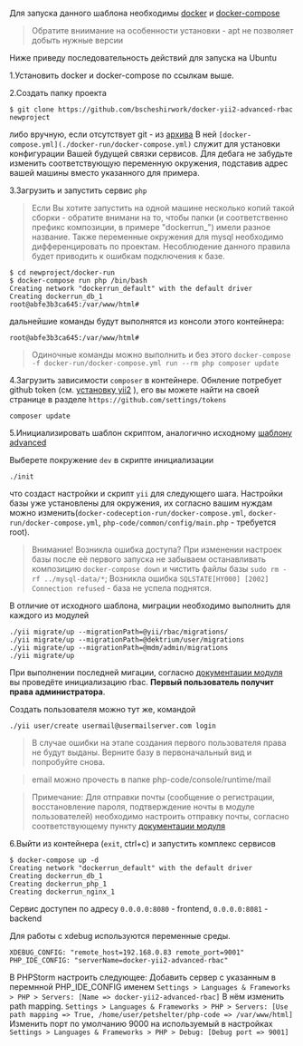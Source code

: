 
Для запуска данного шаблона необходимы [docker](https://docs.docker.com/engine/getstarted/step_one/) и [docker-compose](https://docs.docker.com/compose/install/)
> Обратите вниимание на особенности установки - apt не позволяет добыть нужные версии 

Ниже приведу последовательность действий для запуска на Ubuntu

1.Установить docker и docker-compose по ссылкам выше.

2.Создать папку проекта 

```
$ git clone https://github.com/bscheshirwork/docker-yii2-advanced-rbac newproject
```

либо вручную, если отсутствует git - из [архива](https://github.com/bscheshirwork/docker-yii2-advanced-rbac/archive/master.zip)
В ней `[docker-compose.yml](./docker-run/docker-compose.yml)` служит для установки конфигурации Вашей будущей связки сервисов. Для дебага не забудьте изменить соответствующую переменную окружения, подставив адрес вашей машины вместо указанного для примера.

3.Загрузить и запустить сервис `php`
> Если Вы хотите запустить на одной машине несколько копий такой сборки - обратите внимани на то, чтобы папки (и соответственно префикс композиции, в примере "dockerrun_") имели разное название. Также переменные окружения для mysql необходимо дифференцировать по проектам. Несоблюдение данного правила будет приводить к ошибкам подключения к базе. 

```
$ cd newproject/docker-run
$ docker-compose run php /bin/bash
Creating network "dockerrun_default" with the default driver
Creating dockerrun_db_1
root@abfe3b3ca645:/var/www/html#
```

дальнейшие команды будут выполнятся из консоли этого контейнера:
```
root@abfe3b3ca645:/var/www/html#
```
> Одиночные команды можно выполнить и без этого
`docker-compose -f docker-run/docker-compose.yml run --rm php composer update`

4.Загрузить зависимости `composer` в контейнере. Обнление потребует github token (см. [установку yii2](https://github.com/yiisoft/yii2/blob/master/docs/guide-ru/start-installation.md) ), его вы можете найти на своей странице в разделе `https://github.com/settings/tokens`

```
composer update
```

5.Инициализировать шаблон скриптом, аналогично исходному [шаблону advanced](https://github.com/yiisoft/yii2-app-advanced/blob/master/docs/guide/README.md)

Выберете покружение `dev` в скрипте инициализации 
```
./init
``` 
что создаст настройки и скрипт `yii` для следующего шага. Настройки базы уже установлены для окружения, 
их согласно вашим нуждам можно изменить(`docker-codeception-run/docker-compose.yml`, `docker-run/docker-compose.yml`, `php-code/common/config/main.php` - требуется root).
> Внимание! Возникла ошибка доступа? При изменении настроек базы после её первого запуска не забываем останавливать композицию `docker-compose down` и чистить файлы базы `sudo rm -rf ../mysql-data/*`; Возникла ошибка `SQLSTATE[HY000] [2002] Connection refused` - база не успела поднятся. 

В отличие от исходного шаблона, миграции необходимо выполнить для каждого из модулей 
```
./yii migrate/up --migrationPath=@yii/rbac/migrations/
./yii migrate/up --migrationPath=@dektrium/user/migrations
./yii migrate/up --migrationPath=@mdm/admin/migrations
./yii migrate/up
```

При выполнении последней мигации, согласно [документации модуля](./guide/start-installation.md) вы проведёте инициализацию rbac. **Первый пользователь получит права администратора**.

Создать пользователя можно тут же, командой
```
./yii user/create usermail@usermailserver.com login
```
> В случае ошибки на этапе создания первого пользователя права не будут выданы. Верните базу в первоначальный вид и попробуйте снова.

> email можно прочесть в папке php-code/console/runtime/mail

> Примечание: Для отправки почты (сообщение о регистрации, восстановление пароля, подтверждение ночты в модуле пользователей)
необходимо настроить отправку почты, согласно соответствующему пункту [документации модуля](./guide/start-installation.md)

6.Выйти из контейнера (`exit`, ctrl+c) и запустить комплекс сервисов
```
$ docker-compose up -d
Creating network "dockerrun_default" with the default driver
Creating dockerrun_db_1
Creating dockerrun_php_1
Creating dockerrun_nginx_1
```

Сервис доступен по адресу `0.0.0.0:8080` - frontend, `0.0.0.0:8081` - backend

Для работы с xdebug используются переменные среды.
```
XDEBUG_CONFIG: "remote_host=192.168.0.83 remote_port=9001"
PHP_IDE_CONFIG: "serverName=docker-yii2-advanced-rbac"
```
В PHPStorm настроить следующее:
Добавить сервер с указанным в перемнной PHP_IDE_CONFIG именем
`Settings > Languages & Frameworks > PHP > Servers: [Name => docker-yii2-advanced-rbac]`
В нём изменить path mapping.
`Settings > Languages & Frameworks > PHP > Servers: [Use path mapping => True, /home/user/petshelter/php-code => /var/www/html]`
Изменить порт по умолчанию 9000 на используемый в настройках
`Settings > Languages & Frameworks > PHP > Debug: [Debug port => 9001]`
